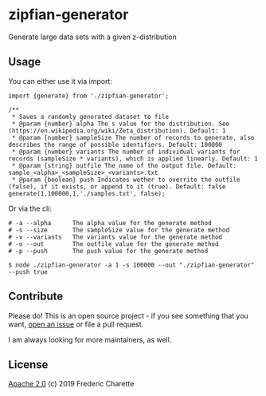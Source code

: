 # zipfian-generator
Generate large data sets with a given z-distribution

## Usage

You can either use it via import:

```
import {generate} from './zipfian-generator';

/**
 * Saves a randomly generated dataset to file
 * @param {number} alpha The s value for the distribution. See (https://en.wikipedia.org/wiki/Zeta_distribution). Default: 1
 * @param {number} sampleSize The number of records to generate, also describes the range of possible identifiers. Default: 100000
 * @param {number} variants The number of individual variants for records (sampleSize * variants), which is applied linearly. Default: 1
 * @param {string} outfile The name of the output file. Default: sample_<alpha>_<sampleSize>_<variants>.txt
 * @param {boolean} push Indicates wether to overrite the outfile (false), if it exists, or append to it (true). Default: false
generate(1,100000,1,'./samples.txt', false);
```

Or via the cli:

```
# -a --alpha      The alpha value for the generate method
# -s --size       The sampleSize value for the generate method
# -v --variants   The variants value for the generate method
# -o --out        The outfile value for the generate method
# -p --push       The push value for the generate method

$ node ./zipfian-generator -a 1 -s 100000 --out "./zipfian-generator" --push true
```

## Contribute

Please do! This is an open source project - if you see something that you want, [open an issue](https://github.com/fed135/zipfian-generator/issues/new) or file a pull request.

I am always looking for more maintainers, as well.


## License 

[Apache 2.0](LICENSE) (c) 2019 Frederic Charette

